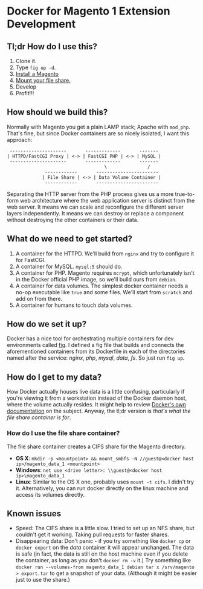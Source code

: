 # Docker for Magento 1 Extension Development

## Tl;dr How do I use this?

1. Clone it.
1. Type `fig up -d`.
1. [Install a Magento](tools/README.md)
1. [Mount your file share.](#how-do-i-use-the-file-share-container)
1. Develop
1. Profit!!!

## How should we build this?

Normally with Magento you get a plain LAMP stack; Apache with `mod_php`. That's fine, but since Docker containers are so nicely isolated, I want this approach:

     ---------------------       -------------       -------
    | HTTPD/FastCGI Proxy | <-> | FastCGI PHP | <-> | MySQL |
     ---------------------       -------------       -------
                                        \               /
                  ------------       -----------------------
                 | File Share | <-> | Data Volume Container |
                  ------------       -----------------------

Separating the HTTP server from the PHP process gives us a more true-to-form web architecture where the web application server is distinct from the web server. It means we can scale and reconfigure the different server layers independently. It means we can destroy or replace a component without destroying the other containers or their data.

## What do we need to get started?

1. A container for the HTTPD. We'll build from `nginx` and try to configure it for FastCGI.
1. A container for MySQL. `mysql:5` should do.
1. A container for PHP. Magento requires `mcrypt`, which unfortunately isn't in the Docker official PHP image, so we'll build ours from `debian`.
1. A container for data volumes. The simplest docker container needs a no-op executable like `true` and some files. We'll start from `scratch` and add on from there.
1. A container for humans to touch data volumes.

## How do we set it up?

Docker has a nice tool for orchestrating multiple containers for dev environments called [fig](http://fig.sh/). I defined a fig file that builds and connects the aforementioned containers from its Dockerfile in each of the directories named after the service: _nginx_, _php_, _mysql_, _data_, _fs_. So just run `fig up`.

## How do I get to my data?

How Docker actually houses live data is a little confusing, particularly if you're viewing it from a workstation instead of the Docker daemon host, where the volume actually resides. It might help to review [Docker's own documentation](https://docs.docker.com/userguide/dockervolumes/) on the subject. Anyway, the tl;dr version is _that's what the file share container is for_.

### How do I use the file share container?

The file share container creates a CIFS share for the Magento directory.

- **OS X**: `mkdir -p <mountpoint> && mount_smbfs -N //guest@<docker host ip>/magento_data_1 <mountpoint>`
- **Windows**: `net use <drive letter>: \\guest@<docker host ip>\magento_data_1`
- **Linux**: Similar to the OS X one, probably uses `mount -t cifs`. I didn't try it. Alternatively, you can run docker directly on the linux machine and access its volumes directly.

## Known issues

- Speed: The CIFS share is a little slow. I tried to set up an NFS share, but couldn't get it working. Taking pull requests for faster shares.
- Disappearing data: Don't panic - if you try something like `docker cp` or `docker export` on the _data_ container it will appear unchanged. The data is safe (in fact, the data is still on the host machine even if you delete the container, as long as you don't `docker rm -v` it.) Try something like `docker run --volumes-from magento_data_1 debian tar x /srv/magento > export.tar` to get a snapshot of your data. (Although it might be easier just to use the share.)
